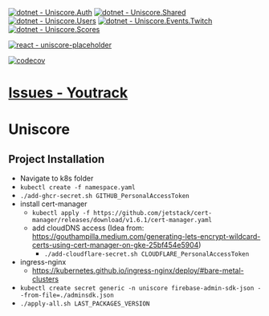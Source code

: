 [![dotnet - Uniscore.Auth](https://github.com/KamushekDev/Uniscore/actions/workflows/dotnet-uniscore-auth.yaml/badge.svg?branch=master&event=push)](https://github.com/KamushekDev/Uniscore/actions/workflows/dotnet-uniscore-auth.yaml)
[![dotnet - Uniscore.Shared](https://github.com/KamushekDev/Uniscore/actions/workflows/dotnet-uniscore-shared.yaml/badge.svg?branch=master&event=push)](https://github.com/KamushekDev/Uniscore/actions/workflows/dotnet-uniscore-shared.yaml)
[![dotnet - Uniscore.Users](https://github.com/KamushekDev/Uniscore/actions/workflows/dotnet-uniscore-users.yaml/badge.svg?branch=master&event=push)](https://github.com/KamushekDev/Uniscore/actions/workflows/dotnet-uniscore-users.yaml)
[![dotnet - Uniscore.Events.Twitch](https://github.com/KamushekDev/Uniscore/actions/workflows/dotnet-uniscore-events-twitch.yaml/badge.svg?branch=master&event=push)](https://github.com/KamushekDev/Uniscore/actions/workflows/dotnet-uniscore-events-twitch.yaml)
[![dotnet - Uniscore.Scores](https://github.com/KamushekDev/Uniscore/actions/workflows/dotnet-uniscore-scores.yaml/badge.svg?branch=master&event=push)](https://github.com/KamushekDev/Uniscore/actions/workflows/dotnet-uniscore-scores.yaml)

[![react - uniscore-placeholder](https://github.com/KamushekDev/Uniscore/actions/workflows/react-uniscore-placeholder.yaml/badge.svg?branch=master&event=push)](https://github.com/KamushekDev/Uniscore/actions/workflows/react-uniscore-placeholder.yaml)

[![codecov](https://codecov.io/gh/KamushekDev/Uniscore/branch/master/graph/badge.svg?token=KVIZEJSKAI)](https://codecov.io/gh/KamushekDev/Uniscore)

# [Issues - Youtrack](https://kamushek.myjetbrains.com/youtrack/issues/UN)

# Uniscore

## Project Installation
* Navigate to k8s folder
* `kubectl create -f namespace.yaml`
* `./add-ghcr-secret.sh GITHUB_PersonalAccessToken`
* install cert-manager
  * `kubectl apply -f https://github.com/jetstack/cert-manager/releases/download/v1.6.1/cert-manager.yaml`
  * add cloudDNS access (Idea from: https://gouthampilla.medium.com/generating-lets-encrypt-wildcard-certs-using-cert-manager-on-gke-25bf454e5904)
    * `./add-cloudflare-secret.sh CLOUDFLARE_PersonalAccessToken`
* ingress-nginx
  * https://kubernetes.github.io/ingress-nginx/deploy/#bare-metal-clusters
* `kubectl create secret generic -n uniscore firebase-admin-sdk-json --from-file=./adminsdk.json`
* `./apply-all.sh LAST_PACKAGES_VERSION`